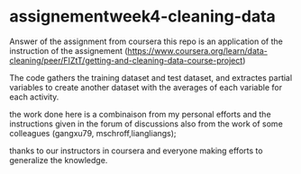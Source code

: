 # assignementweek4-cleaning-data
Answer of the assignment from coursera
this repo is an application of the instruction of the assignement (https://www.coursera.org/learn/data-cleaning/peer/FIZtT/getting-and-cleaning-data-course-project)

The code gathers the training dataset and test dataset, and extractes partial variables to create another dataset with the averages of each variable for each activity.

the work done here is a combinaison from my personal efforts and the instructions given in the forum of discussions also from the work of some colleagues (gangxu79, mschroff,liangliangs);

thanks to our instructors in coursera and everyone making efforts to generalize the knowledge.
